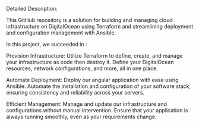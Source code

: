 Detailed Description:

This GitHub repository is a solution for building and managing cloud infrastructure on DigitalOcean using Terraform and streamlining deployment and configuration management with Ansible.

In this project, we succeeded in :

Provision Infrastructure: Utilize Terraform to define, create, and manage your infrastructure as code then destroy it. Define your DigitalOcean resources, network configurations, and more, all in one place.

Automate Deployment: Deploy our angular application with ease using Ansible. Automate the installation and configuration of your software stack, ensuring consistency and reliability across your servers.

Efficient Management: Manage and update our infrastructure and configurations without manual intervention. Ensure that your application is always running smoothly, even as your requirements change.
